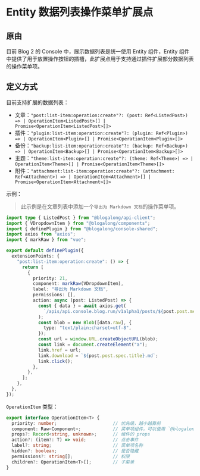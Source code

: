 # Entity 数据列表操作菜单扩展点

## 原由

目前 Blog 2 的 Console 中，展示数据列表是统一使用 Entity 组件，Entity 组件中提供了用于放置操作按钮的插槽，此扩展点用于支持通过插件扩展部分数据列表的操作菜单项。

## 定义方式

目前支持扩展的数据列表：

- 文章：`"post:list-item:operation:create"?: (post: Ref<ListedPost>) => | OperationItem<ListedPost>[] | Promise<OperationItem<ListedPost>[]>`
- 插件：`"plugin:list-item:operation:create"?: (plugin: Ref<Plugin>) => | OperationItem<Plugin>[] | Promise<OperationItem<Plugin>[]>`
- 备份：`"backup:list-item:operation:create"?: (backup: Ref<Backup>) => | OperationItem<Backup>[] | Promise<OperationItem<Backup>[]>`
- 主题：`"theme:list-item:operation:create"?: (theme: Ref<Theme>) => | OperationItem<Theme>[] | Promise<OperationItem<Theme>[]>`
- 附件：`"attachment:list-item:operation:create"?: (attachment: Ref<Attachment>) => | OperationItem<Attachment>[] | Promise<OperationItem<Attachment>[]>`

示例：

> 此示例是在文章列表中添加一个`导出为 Markdown 文档`的操作菜单项。

```ts
import type { ListedPost } from "@blogalong/api-client";
import { VDropdownItem } from "@blogalong/components";
import { definePlugin } from "@blogalong/console-shared";
import axios from "axios";
import { markRaw } from "vue";

export default definePlugin({
  extensionPoints: {
    "post:list-item:operation:create": () => {
      return [
        {
          priority: 21,
          component: markRaw(VDropdownItem),
          label: "导出为 Markdown 文档",
          permissions: [],
          action: async (post: ListedPost) => {
            const { data } = await axios.get(
              `/apis/api.console.blog.run/v1alpha1/posts/${post.post.metadata.name}/head-content`
            );
            const blob = new Blob([data.raw], {
              type: "text/plain;charset=utf-8",
            });
            const url = window.URL.createObjectURL(blob);
            const link = document.createElement("a");
            link.href = url;
            link.download = `${post.post.spec.title}.md`;
            link.click();
          },
        },
      ];
    },
  },
});
```

`OperationItem` 类型：

```ts
export interface OperationItem<T> {
  priority: number;                     // 优先级，越小越靠前
  component: Raw<Component>;            // 菜单项组件，可以使用 `@blogalong/components` 中提供的 `VDropdownItem`，也可以自定义
  props?: Record<string, unknown>;      // 组件的 props
  action?: (item?: T) => void;          // 点击事件
  label?: string;                       // 菜单项名称
  hidden?: boolean;                     // 是否隐藏
  permissions?: string[];               // 权限
  children?: OperationItem<T>[];        // 子菜单
}
```
